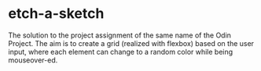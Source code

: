 # etch-a-sketch

The solution to the project assignment of the same name of the Odin Project. The aim is to create a grid (realized with flexbox) based on the user input, where each element can change to a random color while being mouseover-ed.